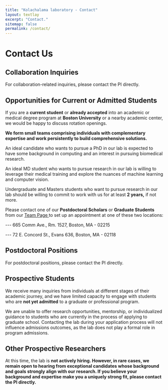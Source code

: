 ```yaml
---
title: "Kolachalama laboratory - Contact"
layout: textlay
excerpt: "Contact."
sitemap: false
permalink: /contact/
---
```


# Contact Us

## Collaboration Inquiries

For collaboration-related inquiries, please contact the PI directly.

## Opportunities for Current or Admitted Students

If you are a <b>current student</b> or <b>already accepted</b> into an academic or medical 
degree program at <b>Boston University</b> or a nearby academic center, we would be happy to discuss rotation openings.

<b>We form small teams comprising individuals with complementary expertise and work persistently to build comprehensive solutions.</b>

An ideal candidate who wants to pursue a PhD in our lab is expected to have some background in computing and an interest in pursuing biomedical research.

An ideal MD student who wants to pursue research in our lab is willing to leverage their medical training and explore the nuances of  machine learning and computer vision.

Undergraduate and Masters students who want to pursue research in our lab should be willing to commit to work with us for at least <b>2 years,</b> if not more.

Please contact one of our <b>Postdoctoral Scholars</b> or <b>Graduate Students</b> from our <a href="https://vkola-lab.github.io/team/" >Team Page </a> to set up an appointment at one of these two locations:

--- 665 Comm Ave., Rm. 1527, Boston, MA - 02215

--- 72 E. Concord St., Evans 636, Boston, MA - 02118

## Postdoctoral Positions

For postdoctoral positions, please contact the PI directly.

## Prospective Students

We receive many inquiries from individuals at different stages of their academic journey, and we have limited capacity to engage with students who are <b>not yet admitted</b> to a graduate or professional program.

We are unable to offer research opportunities, mentorship, or individualized guidance to students who are currently in the process of applying to graduate school. Contacting the lab during your application process will not influence admissions outcomes, as the lab does not play a formal role in program admissions.

## Other Prospective Researchers

At this time, the lab is <b>not actively hiring<b>. However, in rare cases, we remain open to hearing from <b>exceptional candidates</b> whose background and goals strongly align with our research. If you believe your background and expertise make you a uniquely strong fit, please contact the PI directly.
